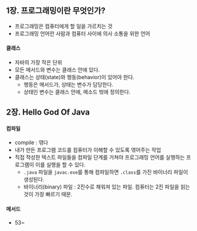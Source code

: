 #
## 1장. 프로그래밍이란 무엇인가?
- 프로그래밍은 컴퓨터에게 할 일을 가르치는 것
- 프로그래밍 언어란 사람과 컴퓨터 사이에 의사 소통을 위한 언어
#### 클래스
- 자바의 가장 작은 단위
- 모든 메서드와 변수는 클래스 안에 있다.
- 클래스는 상태(state)와 행동(behavior)이 있어야 한다.
  - 행동은 메서드가, 상태는 변수가 담당한다.
  - 상태인 변수는 클래스 안에, 메소드 밖에 정의한다.
## 2장. Hello God Of Java
#### 컴파일
- compile : 엮다
- 내가 만든 프로그램 코드를 컴퓨터가 이해할 수 있도록 엮어주는 작업
- 직접 작성한 텍스트 파일들을 컴파일 단계를 거쳐야 프로그래밍 언어를 실행하는 프로그램이 이를 실행을 할 수 있다.
  - `.java` 파일을 `javac.exe`를 통해 컴파일하면 `.class`를 가진 바이너리 파일이 생성된다.
  - 바이너리(binary) 파일 : 2진수로 채워져 있는 파일. 컴퓨터는 2진 파일을 읽는 것이 가장 빠르기 때문.
#### 메서드
- 53~
